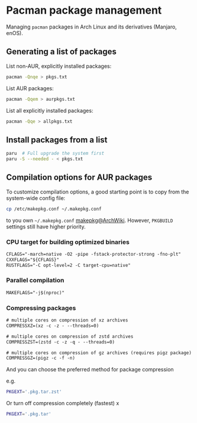 # Pacman package management


Managing `pacman` packages in Arch Linux and its derivatives (Manjaro, enOS).

<!--more-->

## Generating a list of packages

List non-AUR, explicitly installed packages:

```bash
pacman -Qnqe > pkgs.txt
```

List AUR packages:

```bash
pacman -Qqem > aurpkgs.txt
```

List all explicitly installed packages:

```bash
pacman -Qqe > allpkgs.txt
```

## Install packages from a list

```bash
paru  # Full upgrade the system first
paru -S --needed - < pkgs.txt
```

## Compilation options for AUR packages

To customize compilation options, a good starting point is to copy from the system-wide config file:

```bash
cp /etc/makepkg.conf ~/.makepkg.conf
```

to you own `~/.makepkg.conf` [makepkg@ArchWiki](https://wiki.archlinux.org/index.php/Makepkg). However,  `PKGBUILD` settings still have higher priority.

### CPU target for building optimized binaries

```txt
CFLAGS="-march=native -O2 -pipe -fstack-protector-strong -fno-plt"
CXXFLAGS="${CFLAGS}"
RUSTFLAGS="-C opt-level=2 -C target-cpu=native"
```

### Parallel compilation

```txt
MAKEFLAGS="-j$(nproc)"
```

### Compressing packages

```txt
# multiple cores on compression of xz archives
COMPRESSXZ=(xz -c -z - --threads=0)

# multiple cores on compression of zstd archives
COMPRESSZST=(zstd -c -z -q - --threads=0)

# multiple cores on compression of gz archives (requires pigz package)
COMPRESSGZ=(pigz -c -f -n)
```

And you can choose the preferred method for package compression

e.g.
```bash
PKGEXT='.pkg.tar.zst'
```

Or turn off compression completely (fastest)
x
```bash
PKGEXT='.pkg.tar'
```



